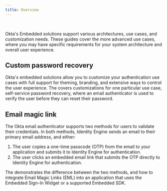 ```yaml
---
title: Overview
---
```


<ApiLifecycle access="ie" /><br>

Okta's Embedded solutions support various architectures, use cases, and customization needs. These guides cover the more advanced use cases, where you may have specific requirements for your system architecture and overall user experience.

## Custom password recovery

Okta's embedded solutions allow you to customize your authentication use cases with full support for theming, branding, and extensive ways to control the user experience. The <StackSnippet snippet="customsspr" inline /> covers customizations for one particular use case, self-service password recovery, where an email authenticator is used to verify the user before they can reset their password.

## Email magic link

The Okta email authenticator supports two methods for users to validate their credentials. In both methods, Identity Engine sends an email to their primary email address, and either:

1. The user copies a one-time passcode (OTP) from the email to your application and submits it to Identity Engine for authentication.
1. The user clicks an embedded email link that submits the OTP directly to Identity Engine for authentication.

The <StackSnippet snippet="emloverview" inline /> demonstrates the difference between the two methods, and how to integrate Email Magic Links (EML) into an application that uses the Embedded Sign-In Widget or a supported Embedded SDK.
